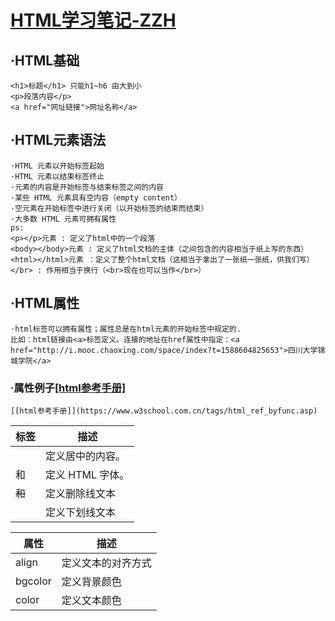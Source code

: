 # [HTML学习笔记-ZZH](https://www.w3school.com.cn/html/index.asp)

## ·HTML基础

```
<h1>标题</h1> 只能h1~h6 由大到小
<p>段落内容</p> 
<a href="网址链接">网址名称</a>
```

## ·HTML元素语法

```
·HTML 元素以开始标签起始
·HTML 元素以结束标签终止
·元素的内容是开始标签与结束标签之间的内容
·某些 HTML 元素具有空内容（empty content）
·空元素在开始标签中进行关闭（以开始标签的结束而结束）
·大多数 HTML 元素可拥有属性
ps:
<p></p>元素 : 定义了html中的一个段落
<body></body>元素 : 定义了html文档的主体（之间包含的内容相当于纸上写的东西）
<html></html>元素 ：定义了整个html文档（这相当于拿出了一张纸一张纸，供我们写）
</br> : 作用相当于换行（<br>现在也可以当作</br>）
```

## ·HTML属性

```
·html标签可以拥有属性；属性总是在html元素的开始标签中规定的.
比如：html链接由<a>标签定义。连接的地址在href属性中指定：<a href="http://i.mooc.chaoxing.com/space/index?t=1588604825653">四川大学锦城学院</a>
```

### ·属性例子[[html参考手册]](https://www.w3school.com.cn/tags/html_ref_byfunc.asp)

```
[[html参考手册]](https://www.w3school.com.cn/tags/html_ref_byfunc.asp)
```

| 标签                 | 描述             |
| -------------------- | ---------------- |
| <center>             | 定义居中的内容。 |
| <font> 和 <basefont> | 定义 HTML 字体。 |
| <s> 和 <strike>      | 定义删除线文本   |
| <u>                  | 定义下划线文本   |



| 属性    | 描述               |
| ------- | ------------------ |
| align   | 定义文本的对齐方式 |
| bgcolor | 定义背景颜色       |
| color   | 定义文本颜色       |

